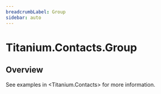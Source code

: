 ```yaml
---
breadcrumbLabel: Group
sidebar: auto
---
```


# Titanium.Contacts.Group

<ProxySummary/>

## Overview

See examples in <Titanium.Contacts> for more information.

<ApiDocs/>
